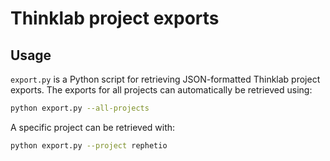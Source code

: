 # Thinklab project exports

## Usage

`export.py` is a Python script for retrieving JSON-formatted Thinklab project exports. The exports for all projects can automatically be retrieved using:

```sh
python export.py --all-projects
```

A specific project can be retrieved with:

```sh
python export.py --project rephetio
```
